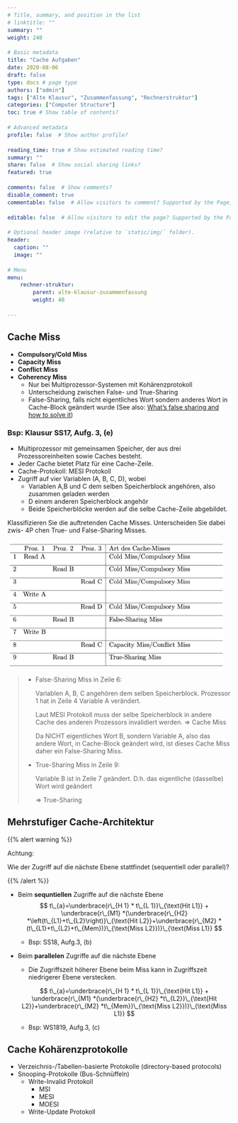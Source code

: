 ```yaml
---
# Title, summary, and position in the list
# linktitle: ""
summary: ""
weight: 240

# Basic metadata
title: "Cache Aufgaben"
date: 2020-08-06
draft: false
type: docs # page type
authors: ["admin"]
tags: ["Alte Klausur", "Zusammenfassung", "Rechnerstruktur"]
categories: ["Computer Structure"]
toc: true # Show table of contents?

# Advanced metadata
profile: false  # Show author profile?

reading_time: true # Show estimated reading time?
summary: ""
share: false  # Show social sharing links?
featured: true

comments: false  # Show comments?
disable_comment: true
commentable: false  # Allow visitors to comment? Supported by the Page, Post, and Docs content types.

editable: false  # Allow visitors to edit the page? Supported by the Page, Post, and Docs content types.

# Optional header image (relative to `static/img/` folder).
header:
  caption: ""
  image: ""

# Menu
menu: 
    rechner-struktur:
        parent: alte-klausur-zusammenfassung
        weight: 40

---
```


## Cache Miss

- **Compulsory/Cold Miss**
- **Capacity Miss**
- **Conflict Miss**
- **Coherency Miss**
  - Nur bei Multiprozessor-Systemen mit Kohärenzprotokoll
  - Unterscheidung zwischen False- und True-Sharing
  - False-Sharing, falls nicht eigentliches Wort sondern anderes Wort in Cache-Block geändert wurde (See also: [What’s false sharing and how to solve it](https://medium.com/@genchilu/whats-false-sharing-and-how-to-solve-it-using-golang-as-example-ef978a305e10))

### Bsp: Klausur SS17, Aufg. 3, (e)

- Multiprozessor mit gemeinsamen Speicher, der aus drei Prozessoreinheiten sowie Caches besteht.
- Jeder Cache bietet Platz für eine Cache-Zeile. 
- Cache-Protokoll: MESI Protokoll
- Zugriff auf vier Variablen (A, B, C, D), wobei
  - Variablen A,B und C dem selben Speicherblock angehören, also zusammen geladen werden
  - D einem anderen Speicherblock angehör
  - Beide Speicherblöcke werden auf die selbe Cache-Zeile abgebildet.

Klassifizieren Sie die auftretenden Cache Misses. Unterscheiden Sie dabei zwis- 4P chen True- und False-Sharing Misses.

<img src="https://raw.githubusercontent.com/EckoTan0804/upic-repo/master/uPic/截屏2020-08-06%2023.40.02.png" alt="截屏2020-08-06 23.40.02" style="zoom:80%;" />

> - False-Sharing Miss in Zeile 6:
>
>   Variablen A, B, C angehören dem selben Speicherblock. Prozessor 1 hat in Zeile 4 Variable A verändert.
>
>   Laut MESI Protokoll muss der selbe Speicherblock in andere Cache des anderen Prozessors invalidiert werden. $\Rightarrow$ Cache Miss
>
>   Da NICHT eigentliches Wort B, sondern Variable A, also das andere Wort, in Cache-Block geändert wird, ist dieses Cache Miss daher ein False-Sharing Miss.
>
> - True-Sharing Miss in Zeile 9:
>
>   Variable B ist in Zeile 7 geändert. D.h. das eigentliche (dasselbe) Wort wird geändert
>
>   $\Rightarrow$ True-Sharing



## Mehrstufiger Cache-Architektur

{{% alert warning %}} 

Achtung:

Wie der Zugriff auf die nächste Ebene stattfindet (sequentiell oder parallel)?

{{% /alert %}}

- Beim **sequntiellen** Zugriffe auf die nächste Ebene
  $$
  t\_{a}=\underbrace{r\_{H 1} * t\_{L 1}}\_{\text{Hit L1}} + \underbrace{r\_{M1} *(\underbrace{r\_{H2} *\left(t\_{L1}+t\_{L2}\right)}\_{\text{Hit L2}}+\underbrace{r\_{M2} *(t\_{L1}+t\_{L2}+t\_{Mem})}\_{\text{Miss L2}})}\_{\text{Miss L1}}
  $$

  - Bsp: SS18, Aufg.3, (b)

- Beim **parallelen** Zugriffe auf die nächste Ebene

  - Die Zugriffszeit höherer Ebene beim Miss kann in Zugriffszeit niedrigerer Ebene verstecken.

  $$
  t\_{a}=\underbrace{r\_{H 1} * t\_{L 1}}\_{\text{Hit L1}} + \underbrace{r\_{M1} *(\underbrace{r\_{H2} *t\_{L2}}\_{\text{Hit L2}}+\underbrace{r\_{M2} *t\_{Mem}}\_{\text{Miss L2}})}\_{\text{Miss L1}}
  $$

  - Bsp: WS1819,  Aufg.3, (c)



## Cache Kohärenzprotokolle

- Verzeichnis-/Tabellen-basierte Protokolle (directory-based protocols)
- Snooping-Protokolle (Bus-Schnüffeln)
  - Write-Invalid Protokoll
    - MSI
    - MESI
    - MOESI
  - Write-Update Protokoll